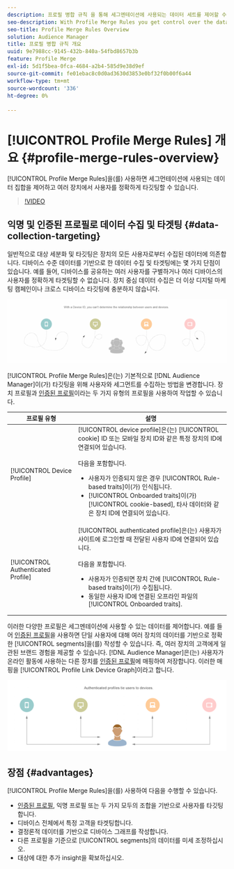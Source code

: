 ```yaml
---
description: 프로필 병합 규칙 을 통해 세그멘테이션에 사용되는 데이터 세트를 제어할 수 있고 여러 디바이스에서 개인을 정확하게 타깃팅할 수 있습니다.
seo-description: With Profile Merge Rules you get control over the data sets used for segmentation and can target a person accurately across multiple devices.
seo-title: Profile Merge Rules Overview
solution: Audience Manager
title: 프로필 병합 규칙 개요
uuid: 9e7988cc-9145-432b-840a-54fbd8657b3b
feature: Profile Merge
exl-id: 5d1f5bea-0fca-4684-a2b4-585d9e38d9ef
source-git-commit: fe01ebac8c0d0ad3630d3853e0bf32f0b00f6a44
workflow-type: tm+mt
source-wordcount: '336'
ht-degree: 0%

---
```


# [!UICONTROL Profile Merge Rules] 개요 {#profile-merge-rules-overview}

[!UICONTROL Profile Merge Rules]을(를) 사용하면 세그먼테이션에 사용되는 데이터 집합을 제어하고 여러 장치에서 사용자를 정확하게 타깃팅할 수 있습니다.

>[!VIDEO](https://video.tv.adobe.com/v/28974)

## 익명 및 인증된 프로필로 데이터 수집 및 타겟팅 {#data-collection-targeting}

일반적으로 대상 세분화 및 타깃팅은 장치의 모든 사용자로부터 수집된 데이터에 의존합니다. 디바이스 수준 데이터를 기반으로 한 데이터 수집 및 타겟팅에는 몇 가지 단점이 있습니다. 예를 들어, 디바이스를 공유하는 여러 사용자를 구별하거나 여러 디바이스의 사용자를 정확하게 타겟팅할 수 없습니다. 장치 중심 데이터 수집은 더 이상 디지털 마케팅 캠페인이나 크로스 디바이스 타깃팅에 충분하지 않습니다.

![](assets/unauthenticated2.png)

[!UICONTROL Profile Merge Rules]은(는) 기본적으로 [!DNL Audience Manager]이(가) 타깃팅을 위해 사용자와 세그먼트를 수집하는 방법을 변경합니다. 장치 프로필과 [인증된 프로필](../../reference/visitor-authentication-states.md)이라는 두 가지 유형의 프로필을 사용하여 작업할 수 있습니다.

| 프로필 유형 | 설명 |
|---|---|
| [!UICONTROL Device Profile] | [!UICONTROL device profile]은(는) [!UICONTROL cookie] ID 또는 모바일 장치 ID와 같은 특정 장치의 ID에 연결되어 있습니다.<br><br> 다음을 포함합니다.<ul><li>사용자가 인증되지 않은 경우 [!UICONTROL Rule-based traits]이(가) 인식됩니다.</li><li>[!UICONTROL Onboarded traits]이(가) [!UICONTROL cookie-based], 타사 데이터와 같은 장치 ID에 연결되어 있습니다.</li></ul> |
| [!UICONTROL Authenticated Profile] | [!UICONTROL authenticated profile]은(는) 사용자가 사이트에 로그인할 때 전달된 사용자 ID에 연결되어 있습니다.<br><br>다음을 포함합니다.<ul><li>사용자가 인증되면 장치 간에 [!UICONTROL Rule-based traits]이(가) 수집됩니다.</li><li>동일한 사용자 ID에 연결된 오프라인 파일의 [!UICONTROL Onboarded traits].</li></ul> |

이러한 다양한 프로필은 세그멘테이션에 사용할 수 있는 데이터를 제어합니다. 예를 들어 [인증된 프로필](../../reference/visitor-authentication-states.md)을 사용하면 단일 사용자에 대해 여러 장치의 데이터를 기반으로 정확한 [!UICONTROL segments]을(를) 작성할 수 있습니다. 즉, 여러 장치의 고객에게 일관된 브랜드 경험을 제공할 수 있습니다. [!DNL Audience Manager]은(는) 사용자가 온라인 활동에 사용하는 다른 장치를 [인증된 프로필](../../reference/visitor-authentication-states.md)에 매핑하여 저장합니다. 이러한 매핑을 [!UICONTROL Profile Link Device Graph]이라고 합니다.

![](assets/authenticated2.png)

## 장점 {#advantages}

[!UICONTROL Profile Merge Rules]을(를) 사용하여 다음을 수행할 수 있습니다.

* [인증된 프로필](../../reference/visitor-authentication-states.md), 익명 프로필 또는 두 가지 모두의 조합을 기반으로 사용자를 타깃팅합니다.
* 디바이스 전체에서 특정 고객을 타겟팅합니다.
* 결정론적 데이터를 기반으로 디바이스 그래프를 작성합니다.
* 다른 프로필을 기준으로 [!UICONTROL segments]의 데이터를 미세 조정하십시오.
* 대상에 대한 추가 insight을 확보하십시오.
